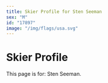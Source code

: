```yaml
---
title: Skier Profile for Sten Seeman
sex: "M"
id: "17897"
image: "/img/flags/usa.svg" 
---
```


# Skier Profile

This page is for: Sten Seeman.
    